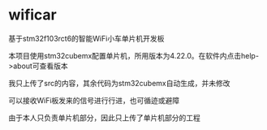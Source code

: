 # wificar
基于stm32f103rct6的智能WiFi小车单片机开发板

本项目使用stm32cubemx配置单片机，所用版本为4.22.0。在软件内点击help->about可查看版本

我只上传了src的内容，其余代码为stm32cubemx自动生成，并未修改

可以接收WiFi板发来的信号进行行进，也可循迹或避障

由于本人只负责单片机部分，因此只上传了单片机部分的工程
